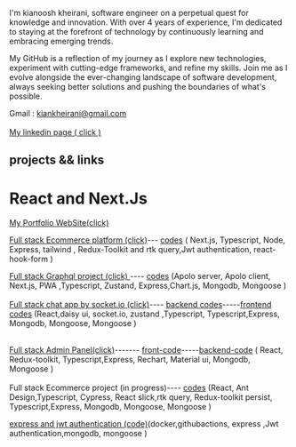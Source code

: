 <p> I'm kianoosh kheirani, software engineer on a perpetual quest for knowledge and innovation. With over 4 years of experience, I'm dedicated to staying at the forefront of technology by continuously learning and embracing emerging trends.

My GitHub is a reflection of my journey as I explore new technologies, experiment with cutting-edge frameworks, and refine my skills. Join me as I evolve alongside the ever-changing landscape of software development, always seeking better solutions and pushing the boundaries of what's possible.</p>
   Gmail : kiankheirani@gmail.com  <br></br>
  <a href="https://www.linkedin.com/in/kianoosh-kheirani-2b774426b/">My linkedin page ( click )</a>

## projects && links 
 # React and Next.Js
 
   <a href='https://visist.netlify.app/'> My Portfolio WebSite(click)<a/>
    
   <a href='https://nextjs-ecommerce-ashen-two.vercel.app'>Full stack Ecommerce platform (click)<a/>--- <a 
   href='https://github.com/kiancodemy/next-pro'>codes<a/><span> ( Next.js, Typescript, Node, Express, tailwind , Redux-Toolkit and rtk query,Jwt authentication, react-hook-form<span/> )
   <br>


   <a href='https://graphql-self-nine.vercel.app/'>Full stack Graphql project (click) <a/>----
   <a href='https://github.com/kiancodemy/graphql'>codes<a/><span> (Apolo server, Apolo client, Next.js, PWA ,Typescript, Zustand, Express,Chart.js, Mongodb, Mongoose <span/>)
   <br></br>
    <a href='https://socket-livid.vercel.app/'>Full stack chat app by socket.io (click)<a/>----
   <a href='https://github.com/kiancodemy/back-chat'>backend codes<a/>-----<a href='https://github.com/kiancodemy/front-chat'>frontend codes<a/><span> (React,daisy ui, socket.io, zustand ,Typescript, Typescript,Express, Mongodb, Mongoose, Mongoose <span/>)
   <br></br>
      
   <a href='https://admin-panel-pi-orpin.vercel.app'>Full stack Admin Panel(click)<a/>------- 
   <a href='https://github.com/kiancodemy/admin-front'>front-code<a/>-----<a href='https://github.com/kiancodemy/admin-back'>backend-code<a/><span> ( React, Redux-toolkit, Typescript,Express, Rechart, Material ui, Mongodb, Mongoose <span/>)
   <br></br>
     <span>Full stack Ecommerce project (in progress)<span/>----
   <a href='https://github.com/kiancodemy/socket-2'>codes<a/><span> (React, Ant Design,Typescript, Cypress, React slick,rtk query, Redux-toolkit persist, Typescript,Express, Mongodb, Mongoose, Mongoose <span/>)
 
 
 
   <a href='https://github.com/kiancodemy/express-crud-and-authentication'>express and jwt authentication (code)<a/><span>(docker,githubactions, express ,Jwt authentication,mongodb, mongoose )          <span/>
   <br></br>

 
 
 
    
   
   
  
   



     
   
     
  
     
   
    
     
 
       


 
  
     
   
    

  
  



 
    

    
    
    
  
